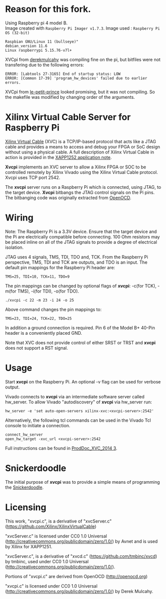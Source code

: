 # Reason for this fork.
Using Raspberry pi 4 model B. \
Image created with `Raspberry Pi Imager v1.7.3`.
Image used : `Raspberry Pi OS (32-bit)`

    Raspbian GNU/Linux 11 (bullseye)"
    debian_version 11.6
    Linux raspberrypi 5.15.76-v7l+


XVCpi from [derekmulcahy](https://github.com/derekmulcahy/xvcpi) was compiling fine on the pi, but bitfiles were not transfering due to the following errors: 
    
    ERROR: [Labtools 27-3165] End of startup status: LOW 
    ERROR: [Common 17-39] 'program_hw_devices' failed due to earlier errors.

XVCpi from [le-petit-prince](https://github.com/le-petit-prince/xvcpi) looked promising, but it was not compiling. So the makefile was modified by changing order of the arguments.

# Xilinx Virtual Cable Server for Raspberry Pi

[Xilinx Virtual Cable](https://github.com/Xilinx/XilinxVirtualCable/) (XVC) is a TCP/IP-based protocol that  acts like a JTAG cable and provides a means to access and debug your  FPGA or SoC design without using a physical cable.
A full description of Xilinx Virtual Cable in action is provided in the [XAPP1252 application note](https://www.xilinx.com/support/documentation/application_notes/xapp1251-xvc-zynq-petalinux.pdf).

**Xvcpi** implements an XVC server to allow a Xilinx FPGA or SOC to be controlled remotely by Xilinx Vivado using the Xilinx Virtual Cable protocol. Xvcpi uses TCP port 2542.

The **xvcpi** server runs on a Raspberry Pi which is connected, using JTAG, to the target device. **Xvcpi** bitbangs the JTAG control signals on the Pi pins. The bitbanging code was originally extracted from [OpenOCD](http://openocd.org).

# Wiring
Note: The Raspberry Pi is a 3.3V device. Ensure that the target device and the Pi are electrically compatible before connecting. 100 Ohm resistors may be placed inline on all of the JTAG signals to provide a degree of electrical isolation.

JTAG uses 4 signals, TMS, TDI, TDO and, TCK.
From the Raspberry Pi perspective, TMS, TDI and TCK are outputs, and TDO is an input.
The default pin mappings for the Raspberry Pi header are:
```
TMS=25, TDI=10, TCK=11, TDO=9
```
The pin mappings can be changed by optional flags of **xvcpi**: -c(for TCK), -m(for TMS), -i(for TDI), -o(for TDO). 
```
./xvcpi -c 22 -m 23 -i 24 -o 25
```
Above command changes the pin mappings to:
```
TMS=23, TDI=24, TCK=22, TDO=25
```

In addition a ground connection is required. Pin 6 of the Model B+ 40-Pin header is a conveniently placed GND.

Note that XVC does not provide control of either SRST or TRST and **xvcpi** does not support a RST signal.

# Usage
Start **xvcpi** on the Raspberry Pi. An optional -v flag can be used for verbose output.

Vivado connects to **xvcpi** via an intermediate software server called hw_server. To allow Vivado "autodiscovery" of **xvcpi** via hw_server run:

```
hw_server -e 'set auto-open-servers xilinx-xvc:<xvcpi-server>:2542'
```

Alternatively, the following tcl commands can be used in the Vivado Tcl console to initiate a connection.

```
connect_hw_server
open_hw_target -xvc_url <xvcpi-server>:2542
```

Full instructions can be found in [ProdDoc_XVC_2014 3](ProdDoc_XVC_2014_3.pdf).

# Snickerdoodle
The initial purpose of **xvcpi** was to provide a simple means of programming the [Snickerdoodle](http://snickerdoodle.io).
# Licensing
This work, "xvcpi.c", is a derivative of "xvcServer.c" (https://github.com/Xilinx/XilinxVirtualCable)

"xvcServer.c" is licensed under CC0 1.0 Universal (http://creativecommons.org/publicdomain/zero/1.0/)
by Avnet and is used by Xilinx for XAPP1251.

"xvcServer.c", is a derivative of "xvcd.c" (https://github.com/tmbinc/xvcd)
by tmbinc, used under CC0 1.0 Universal (http://creativecommons.org/publicdomain/zero/1.0/).

Portions of "xvcpi.c" are derived from OpenOCD (http://openocd.org)

"xvcpi.c" is licensed under CC0 1.0 Universal (http://creativecommons.org/publicdomain/zero/1.0/)
by Derek Mulcahy.